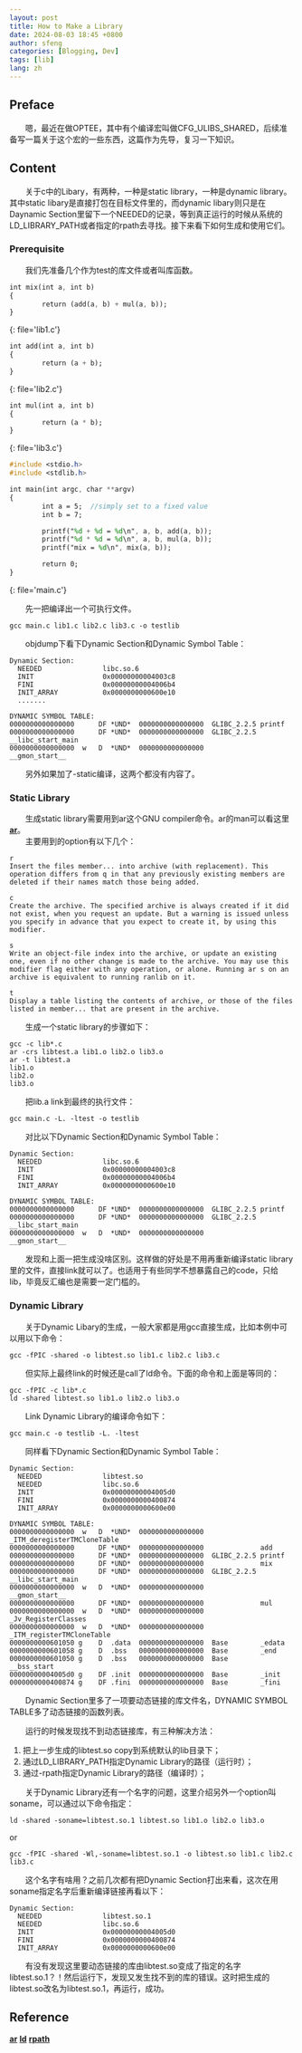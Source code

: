 ```yaml
---
layout: post
title: How to Make a Library
date: 2024-08-03 18:45 +0800
author: sfeng
categories: [Blogging, Dev]
tags: [lib]
lang: zh
---
```

## Preface
&emsp;&emsp;嗯，最近在做OPTEE，其中有个编译宏叫做CFG_ULIBS_SHARED，后续准备写一篇关于这个宏的一些东西，这篇作为先导，复习一下知识。  

## Content
&emsp;&emsp;关于c中的Libary，有两种，一种是static library，一种是dynamic library。其中static libary是直接打包在目标文件里的，而dynamic libary则只是在Daynamic Section里留下一个NEEDED的记录，等到真正运行的时候从系统的LD_LIBRARY_PATH或者指定的rpath去寻找。接下来看下如何生成和使用它们。  

### Prerequisite
&emsp;&emsp;我们先准备几个作为test的库文件或者叫库函数。  

```sass
int mix(int a, int b)
{
        return (add(a, b) + mul(a, b));
}
```
{: file='lib1.c'}

```sass
int add(int a, int b)
{       
        return (a + b);
}
```
{: file='lib2.c'}

```sass
int mul(int a, int b)
{
        return (a * b);
}
```
{: file='lib3.c'}

```sass
#include <stdio.h>
#include <stdlib.h>

int main(int argc, char **argv)
{
        int a = 5;  //simply set to a fixed value
        int b = 7;

        printf("%d + %d = %d\n", a, b, add(a, b));
        printf("%d * %d = %d\n", a, b, mul(a, b));
        printf("mix = %d\n", mix(a, b));

        return 0;
}
```
{: file='main.c'}

&emsp;&emsp;先一把编译出一个可执行文件。  

```shell
gcc main.c lib1.c lib2.c lib3.c -o testlib
```

&emsp;&emsp;objdump下看下Dynamic Section和Dynamic Symbol Table：  

```
Dynamic Section:
  NEEDED               libc.so.6
  INIT                 0x00000000004003c8
  FINI                 0x00000000004006b4
  INIT_ARRAY           0x0000000000600e10
  .......
```

```
DYNAMIC SYMBOL TABLE:
0000000000000000      DF *UND*  0000000000000000  GLIBC_2.2.5 printf
0000000000000000      DF *UND*  0000000000000000  GLIBC_2.2.5 __libc_start_main
0000000000000000  w   D  *UND*  0000000000000000              __gmon_start__
```

&emsp;&emsp;另外如果加了-static编译，这两个都没有内容了。

### Static Library
&emsp;&emsp;生成static library需要用到ar这个GNU compiler命令。ar的man可以看这里[**ar**](https://linux.die.net/man/1/ar)。  
&emsp;&emsp;主要用到的option有以下几个：  

```
r
Insert the files member... into archive (with replacement). This operation differs from q in that any previously existing members are deleted if their names match those being added.

c
Create the archive. The specified archive is always created if it did not exist, when you request an update. But a warning is issued unless you specify in advance that you expect to create it, by using this modifier.

s
Write an object-file index into the archive, or update an existing one, even if no other change is made to the archive. You may use this modifier flag either with any operation, or alone. Running ar s on an archive is equivalent to running ranlib on it.

t
Display a table listing the contents of archive, or those of the files listed in member... that are present in the archive.
```

&emsp;&emsp;生成一个static library的步骤如下：  

```shell
gcc -c lib*.c
ar -crs libtest.a lib1.o lib2.o lib3.o
ar -t libtest.a
lib1.o
lib2.o
lib3.o
```

&emsp;&emsp;把lib.a link到最终的执行文件：  

```shell
gcc main.c -L. -ltest -o testlib
```
&emsp;&emsp;对比以下Dynamic Section和Dynamic Symbol Table：  

```
Dynamic Section:
  NEEDED               libc.so.6
  INIT                 0x00000000004003c8
  FINI                 0x00000000004006b4
  INIT_ARRAY           0x0000000000600e10
```

```
DYNAMIC SYMBOL TABLE:
0000000000000000      DF *UND*  0000000000000000  GLIBC_2.2.5 printf
0000000000000000      DF *UND*  0000000000000000  GLIBC_2.2.5 __libc_start_main
0000000000000000  w   D  *UND*  0000000000000000              __gmon_start__
```

&emsp;&emsp;发现和上面一把生成没啥区别。这样做的好处是不用再重新编译static library里的文件，直接link就可以了。也适用于有些同学不想暴露自己的code，只给lib，毕竟反汇编也是需要一定门槛的。

### Dynamic Library

&emsp;&emsp;关于Dynamic Libary的生成，一般大家都是用gcc直接生成，比如本例中可以用以下命令：  
```shell
gcc -fPIC -shared -o libtest.so lib1.c lib2.c lib3.c
```

&emsp;&emsp;但实际上最终link的时候还是call了ld命令。下面的命令和上面是等同的：   
```shell
gcc -fPIC -c lib*.c
ld -shared libtest.so lib1.o lib2.o lib3.o
```

&emsp;&emsp;Link Dynamic Library的编译命令如下：
```shell
gcc main.c -o testlib -L. -ltest
```

&emsp;&emsp;同样看下Dynamic Section和Dynamic Symbol Table：  

```
Dynamic Section:
  NEEDED               libtest.so
  NEEDED               libc.so.6
  INIT                 0x00000000004005d0
  FINI                 0x0000000000400874
  INIT_ARRAY           0x0000000000600e00
```

```
DYNAMIC SYMBOL TABLE:
0000000000000000  w   D  *UND*  0000000000000000              _ITM_deregisterTMCloneTable
0000000000000000      DF *UND*  0000000000000000              add
0000000000000000      DF *UND*  0000000000000000  GLIBC_2.2.5 printf
0000000000000000      DF *UND*  0000000000000000              mix
0000000000000000      DF *UND*  0000000000000000  GLIBC_2.2.5 __libc_start_main
0000000000000000  w   D  *UND*  0000000000000000              __gmon_start__
0000000000000000      DF *UND*  0000000000000000              mul
0000000000000000  w   D  *UND*  0000000000000000              _Jv_RegisterClasses
0000000000000000  w   D  *UND*  0000000000000000              _ITM_registerTMCloneTable
0000000000601050 g    D  .data  0000000000000000  Base        _edata
0000000000601058 g    D  .bss   0000000000000000  Base        _end
0000000000601050 g    D  .bss   0000000000000000  Base        __bss_start
00000000004005d0 g    DF .init  0000000000000000  Base        _init
0000000000400874 g    DF .fini  0000000000000000  Base        _fini
```

&emsp;&emsp;Dynamic Section里多了一项要动态链接的库文件名，DYNAMIC SYMBOL TABLE多了动态链接的函数列表。  

&emsp;&emsp;运行的时候发现找不到动态链接库，有三种解决方法：  
1. 把上一步生成的libtest.so copy到系统默认的lib目录下；  
2. 通过LD_LIBRARY_PATH指定Dynamic Library的路径（运行时）；  
3. 通过-rpath指定Dynamic Library的路径（编译时）；  

&emsp;&emsp;关于Dynamic Library还有一个名字的问题，这里介绍另外一个option叫soname，可以通过以下命令指定：  
```shell
ld -shared -soname=libtest.so.1 libtest.so lib1.o lib2.o lib3.o
```  
or
```shell
gcc -fPIC -shared -Wl,-soname=libtest.so.1 -o libtest.so lib1.c lib2.c lib3.c
```  

&emsp;&emsp;这个名字有啥用？之前几次都有把Dynamic Section打出来看，这次在用soname指定名字后重新编译链接再看以下：  
```
Dynamic Section:
  NEEDED               libtest.so.1
  NEEDED               libc.so.6
  INIT                 0x00000000004005d0
  FINI                 0x0000000000400874
  INIT_ARRAY           0x0000000000600e00
```

&emsp;&emsp;有没有发现这里要动态链接的库由libtest.so变成了指定的名字libtest.so.1？！然后运行下，发现又发生找不到的库的错误。这时把生成的libtest.so改名为libtest.so.1，再运行，成功。  

## Reference
[**ar**](https://linux.die.net/man/1/ar)
[**ld**](https://linux.die.net/man/1/ld)
[**rpath**](https://en.wikipedia.org/wiki/Rpath)